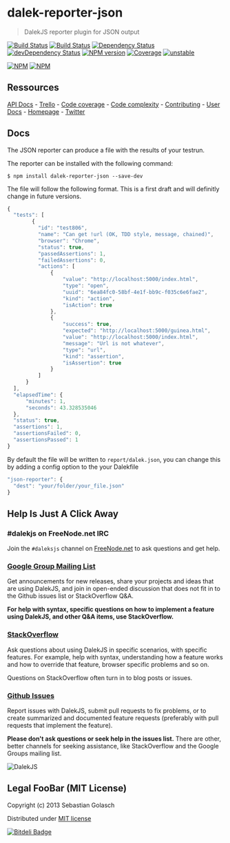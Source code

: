 dalek-reporter-json
===================

> DalekJS reporter plugin for JSON output

[![Build Status](https://travis-ci.org/dalekjs/dalek-reporter-json.png)](https://travis-ci.org/dalekjs/dalek-reporter-json)
[![Build Status](https://drone.io/github.com/dalekjs/dalek-reporter-json/status.png)](https://drone.io/github.com/dalekjs/dalek-reporter-json/latest)
[![Dependency Status](https://david-dm.org/dalekjs/dalek-reporter-json.png)](https://david-dm.org/dalekjs/dalek-reporter-json)
[![devDependency Status](https://david-dm.org/dalekjs/dalek-reporter-json/dev-status.png)](https://david-dm.org/dalekjs/dalek-reporter-json#info=devDependencies)
[![NPM version](https://badge.fury.io/js/dalek-reporter-json.png)](http://badge.fury.io/js/dalek-reporter-json)
[![Coverage](http://dalekjs.com/package/dalek-reporter-json/master/coverage/coverage.png)](http://dalekjs.com/package/dalek-reporter-json/master/coverage/index.html)
[![unstable](https://rawgithub.com/hughsk/stability-badges/master/dist/unstable.svg)](http://github.com/hughsk/stability-badges)

[![NPM](https://nodei.co/npm/dalek-reporter-json.png)](https://nodei.co/npm/dalek-reporter-json/)
[![NPM](https://nodei.co/npm-dl/dalek-reporter-json.png)](https://nodei.co/npm/dalek-reporter-json/)

## Ressources

[API Docs](http://dalekjs.com/package/dalek-reporter-json/master/api/index.html) -
[Trello](https://trello.com/b/wpindMWl/dalek-reporter-json) -
[Code coverage](http://dalekjs.com/package/dalek-reporter-json/master/coverage/index.html) -
[Code complexity](http://dalekjs.com/package/dalek-reporter-json/master/complexity/index.html) -
[Contributing](https://github.com/dalekjs/dalek-reporter-json/blob/master/CONTRIBUTING.md) -
[User Docs](http://dalekjs.com/docs/json.html) -
[Homepage](http://dalekjs.com) -
[Twitter](http://twitter.com/dalekjs)

## Docs

The JSON reporter can produce a file with the results of your testrun.

The reporter can be installed with the following command:
```
$ npm install dalek-reporter-json --save-dev
```

The file will follow the following format. This is a first draft and will
definitly change in future versions.

```javascript
{
  "tests": [
        {
          "id": "test806",
          "name": "Can get !url (OK, TDD style, message, chained)",
          "browser": "Chrome",
          "status": true,
          "passedAssertions": 1,
          "failedAssertions": 0,
          "actions": [
              {
                  "value": "http://localhost:5000/index.html",
                  "type": "open",
                  "uuid": "6ea84fc0-58bf-4e1f-bb9c-f035c6e6fae2",
                  "kind": "action",
                  "isAction": true
              },
              {
                  "success": true,
                  "expected": "http://localhost:5000/guinea.html",
                  "value": "http://localhost:5000/index.html",
                  "message": "Url is not whatever",
                  "type": "url",
                  "kind": "assertion",
                  "isAssertion": true
              }
          ]
      }
  ],
  "elapsedTime": {
      "minutes": 1,
      "seconds": 43.328535046
  },
  "status": true,
  "assertions": 1,
  "assertionsFailed": 0,
  "assertionsPassed": 1
}
```

By default the file will be written to `report/dalek.json`,
you can change this by adding a config option to the your Dalekfile

```javascript
"json-reporter": {
  "dest": "your/folder/your_file.json"
}
```

## Help Is Just A Click Away

### #dalekjs on FreeNode.net IRC

Join the `#daleksjs` channel on [FreeNode.net](http://freenode.net) to ask questions and get help.

### [Google Group Mailing List](https://groups.google.com/forum/#!forum/dalekjs)

Get announcements for new releases, share your projects and ideas that are
using DalekJS, and join in open-ended discussion that does not fit in
to the Github issues list or StackOverflow Q&A.

**For help with syntax, specific questions on how to implement a feature
using DalekJS, and other Q&A items, use StackOverflow.**

### [StackOverflow](http://stackoverflow.com/questions/tagged/dalekjs)

Ask questions about using DalekJS in specific scenarios, with
specific features. For example, help with syntax, understanding how a feature works and
how to override that feature, browser specific problems and so on.

Questions on StackOverflow often turn in to blog posts or issues.

### [Github Issues](//github.com/dalekjs/dalek-reporter-json/issues)

Report issues with DalekJS, submit pull requests to fix problems, or to
create summarized and documented feature requests (preferably with pull
requests that implement the feature).

**Please don't ask questions or seek help in the issues list.** There are
other, better channels for seeking assistance, like StackOverflow and the
Google Groups mailing list.

![DalekJS](https://raw.github.com/dalekjs/dalekjs.com/master/img/logo.png)

## Legal FooBar (MIT License)

Copyright (c) 2013 Sebastian Golasch

Distributed under [MIT license](https://github.com/dalekjs/dalek-reporter-json/blob/master/LICENSE-MIT)



[![Bitdeli Badge](https://d2weczhvl823v0.cloudfront.net/dalekjs/dalek-reporter-json/trend.png)](https://bitdeli.com/free "Bitdeli Badge")


